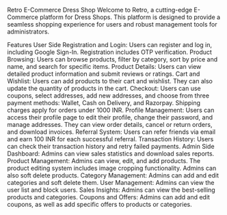
Retro E-Commerce Dress Shop
Welcome to Retro, a cutting-edge E-Commerce platform for Dress Shops. This platform is designed to provide a seamless shopping experience for users and robust management tools for administrators.

Features
User Side
Registration and Login: Users can register and log in, including Google Sign-In. Registration includes OTP verification.
Product Browsing: Users can browse products, filter by category, sort by price and name, and search for specific items.
Product Details: Users can view detailed product information and submit reviews or ratings.
Cart and Wishlist: Users can add products to their cart and wishlist. They can also update the quantity of products in the cart.
Checkout: Users can use coupons, select addresses, add new addresses, and choose from three payment methods: Wallet, Cash on Delivery, and Razorpay. Shipping charges apply for orders under 1000 INR.
Profile Management: Users can access their profile page to edit their profile, change their password, and manage addresses. They can view order details, cancel or return orders, and download invoices.
Referral System: Users can refer friends via email and earn 100 INR for each successful referral.
Transaction History: Users can check their transaction history and retry failed payments.
Admin Side
Dashboard: Admins can view sales statistics and download sales reports.
Product Management: Admins can view, edit, and add products. The product editing system includes image cropping functionality. Admins can also soft delete products.
Category Management: Admins can add and edit categories and soft delete them.
User Management: Admins can view the user list and block users.
Sales Insights: Admins can view the best-selling products and categories.
Coupons and Offers: Admins can add and edit coupons, as well as add specific offers to products or categories.
